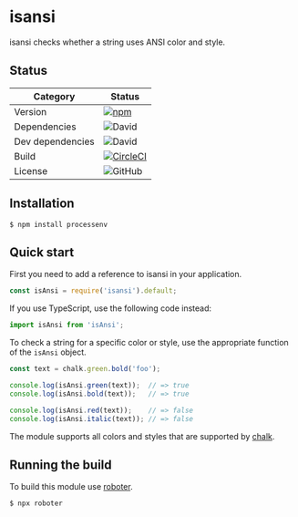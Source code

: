 # isansi

isansi checks whether a string uses ANSI color and style.

## Status

| Category         | Status                                                                                                                                   |
| ---------------- | ---------------------------------------------------------------------------------------------------------------------------------------- |
| Version          | [![npm](https://img.shields.io/npm/v/isansi)](https://www.npmjs.com/package/isansi)                                                      |
| Dependencies     | ![David](https://img.shields.io/david/thenativeweb/isansi)                                                                               |
| Dev dependencies | ![David](https://img.shields.io/david/dev/thenativeweb/isansi)                                                                           |
| Build            | [![CircleCI](https://img.shields.io/circleci/build/github/thenativeweb/isansi)](https://circleci.com/gh/thenativeweb/isansi/tree/master) |
| License          | ![GitHub](https://img.shields.io/github/license/thenativeweb/isansi)                                                                     |

## Installation

```shell
$ npm install processenv
```

## Quick start

First you need to add a reference to isansi in your application.

```javascript
const isAnsi = require('isansi').default;
```

If you use TypeScript, use the following code instead:

```typescript
import isAnsi from 'isAnsi';
```

To check a string for a specific color or style, use the appropriate function of the `isAnsi` object.

```javascript
const text = chalk.green.bold('foo');

console.log(isAnsi.green(text));  // => true
console.log(isAnsi.bold(text));   // => true

console.log(isAnsi.red(text));    // => false
console.log(isAnsi.italic(text)); // => false
```

The module supports all colors and styles that are supported by [chalk](https://github.com/sindresorhus/chalk).

## Running the build

To build this module use [roboter](https://www.npmjs.com/package/roboter).

```shell
$ npx roboter
```
